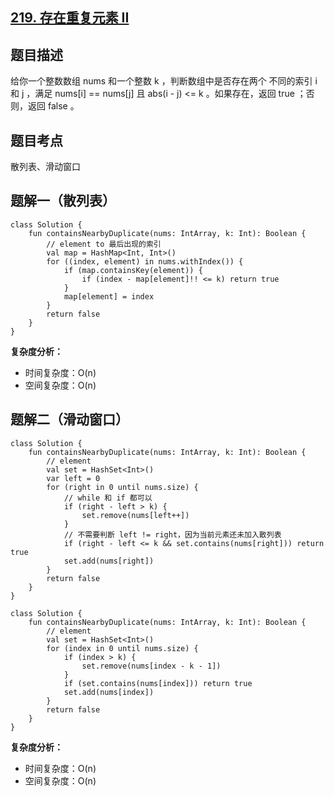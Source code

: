 ## [219. 存在重复元素 II](https://leetcode.cn/problems/contains-duplicate-ii/description/)

## 题目描述

给你一个整数数组 nums 和一个整数 k ，判断数组中是否存在两个 不同的索引 i 和 j ，满足 nums[i] == nums[j] 且 abs(i - j) <= k 。如果存在，返回 true ；否则，返回 false 。

## 题目考点

散列表、滑动窗口

## 题解一（散列表）
 
```
class Solution {
    fun containsNearbyDuplicate(nums: IntArray, k: Int): Boolean {
        // element to 最后出现的索引
        val map = HashMap<Int, Int>()
        for ((index, element) in nums.withIndex()) {
            if (map.containsKey(element)) {
                if (index - map[element]!! <= k) return true
            } 
            map[element] = index
        }
        return false
    }
}
```

**复杂度分析：**

- 时间复杂度：O(n)
- 空间复杂度：O(n) 

## 题解二（滑动窗口）

```
class Solution {
    fun containsNearbyDuplicate(nums: IntArray, k: Int): Boolean {
        // element
        val set = HashSet<Int>()
        var left = 0
        for (right in 0 until nums.size) {
            // while 和 if 都可以
            if (right - left > k) {
                set.remove(nums[left++])
            }
            // 不需要判断 left != right，因为当前元素还未加入散列表
            if (right - left <= k && set.contains(nums[right])) return true
            set.add(nums[right])
        }
        return false
    }
}
```

```
class Solution {
    fun containsNearbyDuplicate(nums: IntArray, k: Int): Boolean {
        // element
        val set = HashSet<Int>()
        for (index in 0 until nums.size) {
            if (index > k) {
                set.remove(nums[index - k - 1])
            }
            if (set.contains(nums[index])) return true
            set.add(nums[index])
        }
        return false
    }
}
```

**复杂度分析：**

- 时间复杂度：O(n)
- 空间复杂度：O(n) 
